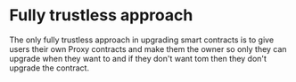 # Fully trustless approach

The only fully trustless approach in upgrading smart contracts is to give users their own Proxy contracts and make them the owner so only they can upgrade when they want to and if they don't want tom then they don't upgrade the contract.

